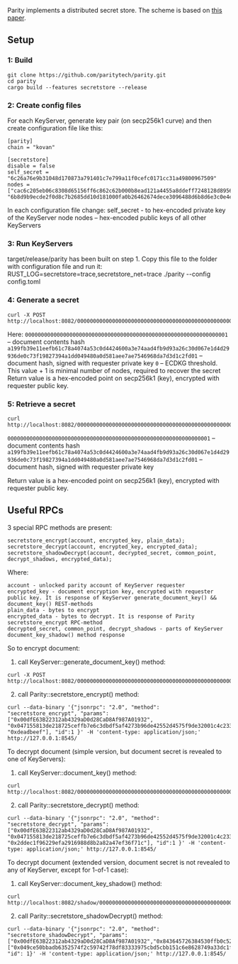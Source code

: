 Parity implements a distributed secret store. The scheme is based on [this paper](http://citeseerx.ist.psu.edu/viewdoc/download;jsessionid=A0EF4DEE6638E535648F19C13A0251C2?doi=10.1.1.124.4128&rep=rep1&type=pdf).

## Setup
### 1: Build
```
git clone https://github.com/paritytech/parity.git
cd parity
cargo build --features secretstore --release
```
### 2: Create config files
For each KeyServer, generate key pair (on secp256k1 curve) and then create configuration file like this:
```
[parity]
chain = "kovan"

[secretstore]
disable = false
self_secret = "6c26a76e9b31048d170873a791401c7e799a11f0cefc0171cc31a49800967509"
nodes = ["cac6c205eb06c8308d65156ff6c862c62b000b8ead121a4455a8ddeff7248128d895692136f240d5d1614dc7cc4147b1bd584bd617e30560bb872064d09ea325@127.0.0.1:8085", "6b8d9b9ecde2f0d8c7b2685dd10d181000fa0b26462674dece3096488d6b8d6e3c0e4e1262e3f0eb3b997783b3d6471c281905c5fafeb7908f3aeb7326274db6@127.0.0.1:8087"]
```

In each configuration file change:
self_secret -  to hex-encoded private key of the KeyServer node
nodes – hex-encoded public keys of all other KeyServers

### 3: Run KeyServers
target/release/parity has been built on step 1. Copy this file to the folder with configuration file and run it:
RUST_LOG=secretstore=trace,secretstore_net=trace ./parity --config config.toml
### 4: Generate a secret
```
curl -X POST http://localhost:8082/0000000000000000000000000000000000000000000000000000000000000001/a199fb39e11eefb61c78a4074a53c0d4424600a3e74aad4fb9d93a26c30d067e1d4d29936de0c73f19827394a1dd049480a0d581aee7ae7546968da7d3d1c2fd01/0
```
Here:
`0000000000000000000000000000000000000000000000000000000000000001` – document contents hash
`a199fb39e11eefb61c78a4074a53c0d4424600a3e74aad4fb9d93a26c30d067e1d4d29936de0c73f19827394a1dd049480a0d581aee7ae7546968da7d3d1c2fd01` – document hash, signed with requester private key
`0` –  ECDKG threshold. This value + 1 is minimal number of nodes, required to recover the secret
Return value is a hex-encoded point on secp256k1 (key), encrypted with requester public key.
### 5: Retrieve a secret
```
curl http://localhost:8082/0000000000000000000000000000000000000000000000000000000000000001/a199fb39e11eefb61c78a4074a53c0d4424600a3e74aad4fb9d93a26c30d067e1d4d29936de0c73f19827394a1dd049480a0d581aee7ae7546968da7d3d1c2fd01
```
`0000000000000000000000000000000000000000000000000000000000000001` – document contents hash
`a199fb39e11eefb61c78a4074a53c0d4424600a3e74aad4fb9d93a26c30d067e1d4d29936de0c73f19827394a1dd049480a0d581aee7ae7546968da7d3d1c2fd01` – document hash, signed with requester private key

Return value is a hex-encoded point on secp256k1 (key), encrypted with requester public key.

## Useful RPCs

3 special RPC methods are present:
```
secretstore_encrypt(account, encrypted_key, plain_data);
secretstore_decrypt(account, encrypted_key, encrypted_data);
secretstore_shadowDecrypt(account, decrypted_secret, common_point, decrypt_shadows, encrypted_data);
```
Where:
```
account - unlocked parity account of KeyServer requester
encrypted_key - document encryption key, encrypted with requester public key. It is response of KeyServer generate_document_key() && document_key() REST-methods
plain_data - bytes to encrypt
encrypted_data - bytes to decrypt. It is response of Parity secretstore_encrypt RPC-method
decrypted_secret, common_point, decrypt_shadows - parts of KeyServer document_key_shadow() method response
```
So to encrypt document:
1) call KeyServer::generate_document_key() method:
```
curl -X POST http://localhost:8082/0000000000000000000000000000000000000000000000000000000000000000/de12681e0b8f7a428f12a6694a5f7e1324deef3d627744d95d51b862afc13799251831b3611ae436c452b54cdf5c4e78b361a396ae183e8b4c34519e895e623c00/0
```
2) call Parity::secretstore_encrypt() method:
```
curl --data-binary '{"jsonrpc": "2.0", "method": "secretstore_encrypt", "params": ["0x00dfE63B22312ab4329aD0d28CaD8Af987A01932", "0x047155813de218725ceffb7e6c3dbdf5af4273b96de42552d4575f9de32001c4c2337b685288ee3411b54c5c0ace68d890227b6bc2fa80e52edbd2334bec0a45c9efe989eea16ad26ddf592dd5df55403d475a109350275021676624bb7ee06671f679c275ee26173d6f48030d77ae646b5c6a83ebe5e240b81e5286fa6960f5a998f54ee474f9146820a4ad3260d77bb04660dbbc3492deed8c7a92f138175851f1fb5e565d86464c5eacce7766dc2a7f", "0xdeadbeef"], "id":1 }' -H 'content-type: application/json;' http://127.0.0.1:8545/
```

To decrypt document (simple version, but document secret is revealed to one of KeyServers):
1) call KeyServer::document_key() method:
```
curl http://localhost:8082/0000000000000000000000000000000000000000000000000000000000000000/de12681e0b8f7a428f12a6694a5f7e1324deef3d627744d95d51b862afc13799251831b3611ae436c452b54cdf5c4e78b361a396ae183e8b4c34519e895e623c00
```
2) call Parity::secretstore_decrypt() method:
```
curl --data-binary '{"jsonrpc": "2.0", "method": "secretstore_decrypt", "params": ["0x00dfE63B22312ab4329aD0d28CaD8Af987A01932", "0x047155813de218725ceffb7e6c3dbdf5af4273b96de42552d4575f9de32001c4c2337b685288ee3411b54c5c0ace68d890227b6bc2fa80e52edbd2334bec0a45c9efe989eea16ad26ddf592dd5df55403d475a109350275021676624bb7ee06671f679c275ee26173d6f48030d77ae646b5c6a83ebe5e240b81e5286fa6960f5a998f54ee474f9146820a4ad3260d77bb04660dbbc3492deed8c7a92f138175851f1fb5e565d86464c5eacce7766dc2a7f", "0x2ddec1f96229efa2916988d8b2a82a47ef36f71c"], "id":1 }' -H 'content-type: application/json;' http://127.0.0.1:8545/
```

To decrypt document (extended version, document secret is not revealed to any of KeyServer, except for 1-of-1 case):
1) call KeyServer::document_key_shadow() method:
```
curl http://localhost:8082/shadow/0000000000000000000000000000000000000000000000000000000000000000/de12681e0b8f7a428f12a6694a5f7e1324deef3d627744d95d51b862afc13799251831b3611ae436c452b54cdf5c4e78b361a396ae183e8b4c34519e895e623c00
```
2) call Parity::secretstore_shadowDecrypt() method:
```
curl --data-binary '{"jsonrpc": "2.0", "method": "secretstore_shadowDecrypt", "params":["0x00dfE63B22312ab4329aD0d28CaD8Af987A01932","0x843645726384530ffb0c52f175278143b5a93959af7864460f5a4fec9afd1450cfb8aef63dec90657f43f55b13e0a73c7524d4e9a13c051b4e5f1e53f39ecd91","0x07230e34ebfe41337d3ed53b186b3861751f2401ee74b988bba55694e2a6f60c757677e194be2e53c3523cc8548694e636e6acb35c4e8fdc5e29d28679b9b2f3",["0x049ce50bbadb6352574f2c59742f78df83333975cbd5cbb151c6e8628749a33dc1fa93bb6dffae5994e3eb98ae859ed55ee82937538e6adb054d780d1e89ff140f121529eeadb1161562af9d3342db0008919ca280a064305e5a4e518e93279de7a9396fe5136a9658e337e8e276221248c381c5384cd1ad28e5921f46ff058d5fbcf8a388fc881d0dd29421c218d51761"],"0x2ddec1f96229efa2916988d8b2a82a47ef36f71c"], "id": 1}' -H 'content-type: application/json;' http://127.0.0.1:8545/
```